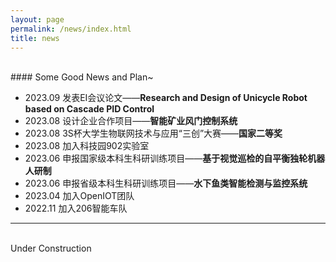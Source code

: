 ```yaml
---
layout: page
permalink: /news/index.html
title: news
---
```


<br>#### Some Good News and Plan~

- 2023.09 发表EI会议论文——**Research and Design of Unicycle Robot based on Cascade PID Control**
- 2023.08 设计企业合作项目——**智能矿业风门控制系统**
- 2023.08 3S杯大学生物联网技术与应用“三创”大赛——**国家二等奖**
- 2023.08 加入科技园902实验室
- 2023.06 申报国家级本科生科研训练项目——**基于视觉巡检的自平衡独轮机器人研制**
- 2023.06 申报省级本科生科研训练项目——**水下鱼类智能检测与监控系统**
- 2023.04 加入OpenIOT团队
- 2022.11 加入206智能车队

---
<br>Under Construction
